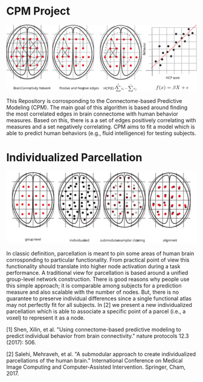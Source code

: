 # CPM Project

<center>
<img src="/images/hcp.svg"/>
</center>


This Repository is corrosponding to the Connectome-based Predictive Modeling (CPM). 
The main goal of this algorithm is based around finding the most correlated edges in brain connectome with human behavior measures. 
Based on this, there is a a set of edges positively correlating with measures and a set negatively correlating. 
CPM aims to fit a model which is able to predict human behaviors (e.g., fluid intelligence) for testing subjects. 

# Individualized Parcellation
<center>
<img src="/images/individualized-parcellation.svg"/>
</center>

In classic definition, parcellation is meant to pin some areas of human brain corrosponding to particular functionality. From practical point of view this functionality should translate into higher node activation during a task performance. A traditional view for parcellation is based around a unified group-level network construction. There is good reasons why people use this simple approach; it is comparable among subjects for a prediction measure and also scalable with the number of nodes. But, there is no guarantee to preserve individual differences since a single functional atlas may not perfectly fit for all subjects. In [2] we present a new individualized parcellation which is able to associate a specific point of a parcel (i.e., a voxel) to represent it as a node.

[1] Shen, Xilin, et al. "Using connectome-based predictive modeling to predict individual behavior from brain connectivity." nature protocols 12.3 (2017): 506.

[2] Salehi, Mehraveh, et al. "A submodular approach to create individualized parcellations of the human brain." International Conference on Medical Image Computing and Computer-Assisted Intervention. Springer, Cham, 2017.
